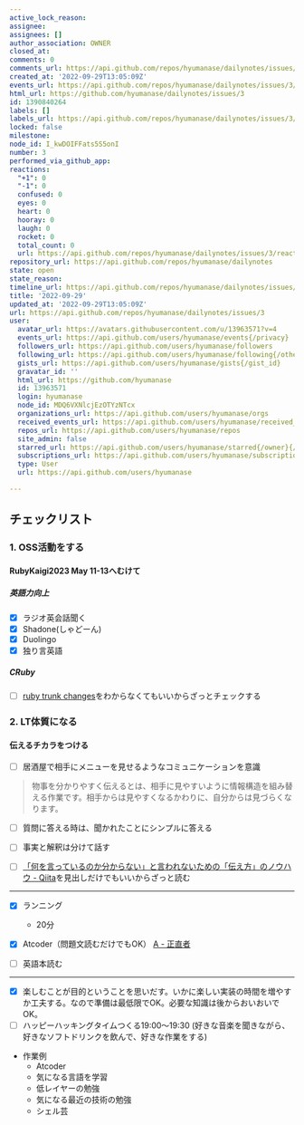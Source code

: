 ```yaml
---
active_lock_reason: 
assignee: 
assignees: []
author_association: OWNER
closed_at: 
comments: 0
comments_url: https://api.github.com/repos/hyumanase/dailynotes/issues/3/comments
created_at: '2022-09-29T13:05:09Z'
events_url: https://api.github.com/repos/hyumanase/dailynotes/issues/3/events
html_url: https://github.com/hyumanase/dailynotes/issues/3
id: 1390840264
labels: []
labels_url: https://api.github.com/repos/hyumanase/dailynotes/issues/3/labels{/name}
locked: false
milestone: 
node_id: I_kwDOIFFats5S5onI
number: 3
performed_via_github_app: 
reactions:
  "+1": 0
  "-1": 0
  confused: 0
  eyes: 0
  heart: 0
  hooray: 0
  laugh: 0
  rocket: 0
  total_count: 0
  url: https://api.github.com/repos/hyumanase/dailynotes/issues/3/reactions
repository_url: https://api.github.com/repos/hyumanase/dailynotes
state: open
state_reason: 
timeline_url: https://api.github.com/repos/hyumanase/dailynotes/issues/3/timeline
title: '2022-09-29'
updated_at: '2022-09-29T13:05:09Z'
url: https://api.github.com/repos/hyumanase/dailynotes/issues/3
user:
  avatar_url: https://avatars.githubusercontent.com/u/13963571?v=4
  events_url: https://api.github.com/users/hyumanase/events{/privacy}
  followers_url: https://api.github.com/users/hyumanase/followers
  following_url: https://api.github.com/users/hyumanase/following{/other_user}
  gists_url: https://api.github.com/users/hyumanase/gists{/gist_id}
  gravatar_id: ''
  html_url: https://github.com/hyumanase
  id: 13963571
  login: hyumanase
  node_id: MDQ6VXNlcjEzOTYzNTcx
  organizations_url: https://api.github.com/users/hyumanase/orgs
  received_events_url: https://api.github.com/users/hyumanase/received_events
  repos_url: https://api.github.com/users/hyumanase/repos
  site_admin: false
  starred_url: https://api.github.com/users/hyumanase/starred{/owner}{/repo}
  subscriptions_url: https://api.github.com/users/hyumanase/subscriptions
  type: User
  url: https://api.github.com/users/hyumanase

---
```

## チェックリスト
### 1. OSS活動をする
#### RubyKaigi2023 May 11-13へむけて
##### 英語力向上
- [x] ラジオ英会話聞く
- [x] Shadone(しゃどーん)
- [x] Duolingo
- [x] 独り言英語

##### CRuby
- [ ] [ruby trunk changes](https://ruby-trunk-changes.hatenablog.com/)をわからなくてもいいからざっとチェックする

### 2. LT体質になる
#### 伝えるチカラをつける
- [ ] 居酒屋で相手にメニューを見せるようなコミュニケーションを意識
> 物事を分かりやすく伝えるとは、相手に見やすいように情報構造を組み替える作業です。相手からは見やすくなるかわりに、自分からは見づらくなります。
- [ ] 質問に答える時は、聞かれたことにシンプルに答える
- [ ] 事実と解釈は分けて話す
- [ ] [「何を言っているのか分からない」と言われないための「伝え方」のノウハウ - Qiita](https://qiita.com/yz2cm/items/486fd3f57491f6544431)を見出しだけでもいいからざっと読む


---
- [x] ランニング
	- 20分
- [x] Atcoder（問題文読むだけでもOK）
[A - 正直者](https://atcoder.jp/contests/abc002/tasks/abc002_1)

- [ ] 英語本読む

---
- [x] 楽しむことが目的ということを思いだす。いかに楽しい実装の時間を増やすか工夫する。なので準備は最低限でOK。必要な知識は後からおいおいでOK。
- [ ] ハッピーハッキングタイムつくる19:00〜19:30
(好きな音楽を聞きながら、好きなソフトドリンクを飲んで、好きな作業をする)
- 作業例
	- Atcoder
	- 気になる言語を学習
	- 低レイヤーの勉強
	- 気になる最近の技術の勉強
	- シェル芸